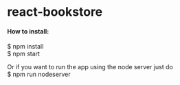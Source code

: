 # react-bookstore

#### How to install:   
$ npm install   
$ npm start   

Or if you want to run the app using the node server just do   
$ npm run nodeserver   
